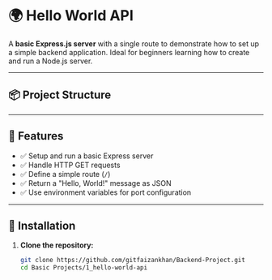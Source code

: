 # 🌍 Hello World API

A **basic Express.js server** with a single route to demonstrate how to set up a simple backend application. Ideal for beginners learning how to create and run a Node.js server.

---

## 📦 Project Structure


---

## 🚀 Features

- ✅ Setup and run a basic Express server
- ✅ Handle HTTP GET requests
- ✅ Define a simple route (`/`)
- ✅ Return a "Hello, World!" message as JSON
- ✅ Use environment variables for port configuration

---

## 🔧 Installation

1. **Clone the repository:**
   ```bash
   git clone https://github.com/gitfaizankhan/Backend-Project.git
   cd Basic Projects/1_hello-world-api

